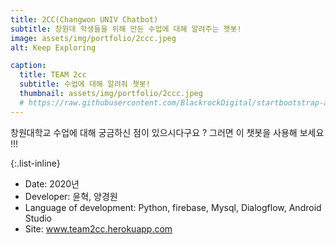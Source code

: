 ```yaml
---
title: 2CC(Changwon UNIV Chatbot)
subtitle: 창원대 학생들을 위해 만든 수업에 대해 알려주는 챗봇!
image: assets/img/portfolio/2ccc.jpeg
alt: Keep Exploring

caption:
  title: TEAM 2cc
  subtitle: 수업에 대해 알려줘 챗봇!
  thumbnail: assets/img/portfolio/2ccc.jpeg
  # https://raw.githubusercontent.com/BlackrockDigital/startbootstrap-agency/master/src/assets/img/portfolio/02-thumbnail.jpg
---
```


창원대학교 수업에 대해 궁금하신 점이 있으시다구요 ? 그러면 이 챗봇을 사용해 보세요 !!!

{:.list-inline}

- Date: 2020년
- Developer: 윤혁, 양경원
- Language of development: Python, firebase, Mysql, Dialogflow, Android Studio
- Site: www.team2cc.herokuapp.com
